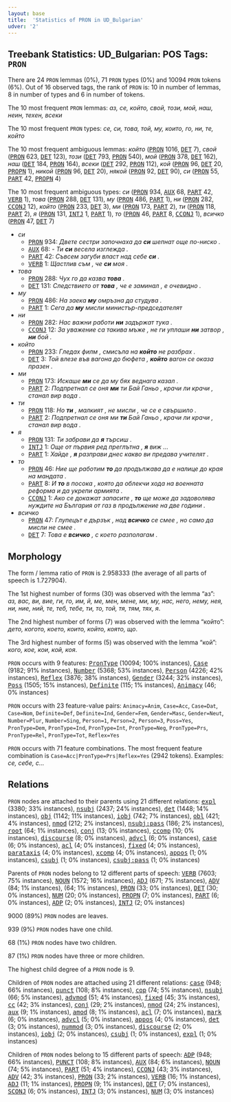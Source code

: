 ```yaml
---
layout: base
title:  'Statistics of PRON in UD_Bulgarian'
udver: '2'
---
```


## Treebank Statistics: UD_Bulgarian: POS Tags: `PRON`

There are 24 `PRON` lemmas (0%), 71 `PRON` types (0%) and 10094 `PRON` tokens (6%).
Out of 16 observed tags, the rank of `PRON` is: 10 in number of lemmas, 8 in number of types and 6 in number of tokens.

The 10 most frequent `PRON` lemmas: <em>аз, се, който, свой, този, мой, наш, неин, техен, всеки</em>

The 10 most frequent `PRON` types:  <em>се, си, това, той, му, които, го, ни, те, който</em>

The 10 most frequent ambiguous lemmas: <em>който</em> (<tt><a href="bg-pos-PRON.html">PRON</a></tt> 1016, <tt><a href="bg-pos-DET.html">DET</a></tt> 7), <em>свой</em> (<tt><a href="bg-pos-PRON.html">PRON</a></tt> 623, <tt><a href="bg-pos-DET.html">DET</a></tt> 123), <em>този</em> (<tt><a href="bg-pos-DET.html">DET</a></tt> 793, <tt><a href="bg-pos-PRON.html">PRON</a></tt> 540), <em>мой</em> (<tt><a href="bg-pos-PRON.html">PRON</a></tt> 378, <tt><a href="bg-pos-DET.html">DET</a></tt> 162), <em>наш</em> (<tt><a href="bg-pos-DET.html">DET</a></tt> 184, <tt><a href="bg-pos-PRON.html">PRON</a></tt> 164), <em>всеки</em> (<tt><a href="bg-pos-DET.html">DET</a></tt> 292, <tt><a href="bg-pos-PRON.html">PRON</a></tt> 112), <em>кой</em> (<tt><a href="bg-pos-PRON.html">PRON</a></tt> 96, <tt><a href="bg-pos-DET.html">DET</a></tt> 20, <tt><a href="bg-pos-PROPN.html">PROPN</a></tt> 1), <em>никой</em> (<tt><a href="bg-pos-PRON.html">PRON</a></tt> 96, <tt><a href="bg-pos-DET.html">DET</a></tt> 20), <em>някой</em> (<tt><a href="bg-pos-PRON.html">PRON</a></tt> 92, <tt><a href="bg-pos-DET.html">DET</a></tt> 90), <em>си</em> (<tt><a href="bg-pos-PRON.html">PRON</a></tt> 55, <tt><a href="bg-pos-PART.html">PART</a></tt> 42, <tt><a href="bg-pos-PROPN.html">PROPN</a></tt> 4)

The 10 most frequent ambiguous types:  <em>си</em> (<tt><a href="bg-pos-PRON.html">PRON</a></tt> 934, <tt><a href="bg-pos-AUX.html">AUX</a></tt> 68, <tt><a href="bg-pos-PART.html">PART</a></tt> 42, <tt><a href="bg-pos-VERB.html">VERB</a></tt> 1), <em>това</em> (<tt><a href="bg-pos-PRON.html">PRON</a></tt> 288, <tt><a href="bg-pos-DET.html">DET</a></tt> 131), <em>му</em> (<tt><a href="bg-pos-PRON.html">PRON</a></tt> 486, <tt><a href="bg-pos-PART.html">PART</a></tt> 1), <em>ни</em> (<tt><a href="bg-pos-PRON.html">PRON</a></tt> 282, <tt><a href="bg-pos-CCONJ.html">CCONJ</a></tt> 12), <em>който</em> (<tt><a href="bg-pos-PRON.html">PRON</a></tt> 233, <tt><a href="bg-pos-DET.html">DET</a></tt> 3), <em>ми</em> (<tt><a href="bg-pos-PRON.html">PRON</a></tt> 173, <tt><a href="bg-pos-PART.html">PART</a></tt> 2), <em>ти</em> (<tt><a href="bg-pos-PRON.html">PRON</a></tt> 118, <tt><a href="bg-pos-PART.html">PART</a></tt> 2), <em>я</em> (<tt><a href="bg-pos-PRON.html">PRON</a></tt> 131, <tt><a href="bg-pos-INTJ.html">INTJ</a></tt> 1, <tt><a href="bg-pos-PART.html">PART</a></tt> 1), <em>то</em> (<tt><a href="bg-pos-PRON.html">PRON</a></tt> 46, <tt><a href="bg-pos-PART.html">PART</a></tt> 8, <tt><a href="bg-pos-CCONJ.html">CCONJ</a></tt> 1), <em>всичко</em> (<tt><a href="bg-pos-PRON.html">PRON</a></tt> 47, <tt><a href="bg-pos-DET.html">DET</a></tt> 7)


* <em>си</em>
  * <tt><a href="bg-pos-PRON.html">PRON</a></tt> 934: <em>Двете сестри започнаха да <b>си</b> шепнат още по-ниско .</em>
  * <tt><a href="bg-pos-AUX.html">AUX</a></tt> 68: <em>- Ти <b>си</b> весела изглежда .</em>
  * <tt><a href="bg-pos-PART.html">PART</a></tt> 42: <em>Съвсем загуби власт над себе <b>си</b> .</em>
  * <tt><a href="bg-pos-VERB.html">VERB</a></tt> 1: <em>Щастлив съм , че <b>си</b> моя .</em>
* <em>това</em>
  * <tt><a href="bg-pos-PRON.html">PRON</a></tt> 288: <em>Чух го да казва <b>това</b> .</em>
  * <tt><a href="bg-pos-DET.html">DET</a></tt> 131: <em>Следствието от <b>това</b> , че е заминал , е очевидно .</em>
* <em>му</em>
  * <tt><a href="bg-pos-PRON.html">PRON</a></tt> 486: <em>На заека <b>му</b> омръзна да студува .</em>
  * <tt><a href="bg-pos-PART.html">PART</a></tt> 1: <em>Сега да <b>му</b> мисли министър-председателят</em>
* <em>ни</em>
  * <tt><a href="bg-pos-PRON.html">PRON</a></tt> 282: <em>Нас важни работи <b>ни</b> задържат тука .</em>
  * <tt><a href="bg-pos-CCONJ.html">CCONJ</a></tt> 12: <em>За уважение са такива мъже , не ги уплаши <b>ни</b> затвор , <b>ни</b> бой .</em>
* <em>който</em>
  * <tt><a href="bg-pos-PRON.html">PRON</a></tt> 233: <em>Гледах филм , смисъла на <b>който</b> не разбрах .</em>
  * <tt><a href="bg-pos-DET.html">DET</a></tt> 3: <em>Той влезе във вагона до бюфета , <b>който</b> вагон се оказа празен .</em>
* <em>ми</em>
  * <tt><a href="bg-pos-PRON.html">PRON</a></tt> 173: <em>Искаше <b>ми</b> се да му бях веднага казал .</em>
  * <tt><a href="bg-pos-PART.html">PART</a></tt> 2: <em>Подпретнал се оня <b>ми</b> ти Бай Ганьо , крачи ли крачи , станал вир вода .</em>
* <em>ти</em>
  * <tt><a href="bg-pos-PRON.html">PRON</a></tt> 118: <em>Но <b>ти</b> , малкият , не мисли , че се е свършило .</em>
  * <tt><a href="bg-pos-PART.html">PART</a></tt> 2: <em>Подпретнал се оня ми <b>ти</b> Бай Ганьо , крачи ли крачи , станал вир вода .</em>
* <em>я</em>
  * <tt><a href="bg-pos-PRON.html">PRON</a></tt> 131: <em>Ти забрави да <b>я</b> търсиш .</em>
  * <tt><a href="bg-pos-INTJ.html">INTJ</a></tt> 1: <em>Още от първия ред преглътна , <b>я</b> виж ...</em>
  * <tt><a href="bg-pos-PART.html">PART</a></tt> 1: <em>Хайде , <b>я</b> разправи днес какво ви предава учителят .</em>
* <em>то</em>
  * <tt><a href="bg-pos-PRON.html">PRON</a></tt> 46: <em>Ние ще работим <b>то</b> да продължава да е налице до края на мандата .</em>
  * <tt><a href="bg-pos-PART.html">PART</a></tt> 8: <em>И <b>то</b> в посока , която да облекчи хода на военната реформа и да укрепи армията .</em>
  * <tt><a href="bg-pos-CCONJ.html">CCONJ</a></tt> 1: <em>Ако се докажат запасите , <b>то</b> ще може да задоволява нуждите на България от газ в продължение на две години .</em>
* <em>всичко</em>
  * <tt><a href="bg-pos-PRON.html">PRON</a></tt> 47: <em>Глупецът е дързък , над <b>всичко</b> се смее , но само да мисли не смее .</em>
  * <tt><a href="bg-pos-DET.html">DET</a></tt> 7: <em>Това е <b>всичко</b> , с което разполагам .</em>

## Morphology

The form / lemma ratio of `PRON` is 2.958333 (the average of all parts of speech is 1.727904).

The 1st highest number of forms (30) was observed with the lemma “аз”: <em>аз, вас, ви, вие, ги, го, им, й, ме, мен, мене, ми, му, нас, него, нему, нея, ни, ние, ний, те, теб, тебе, ти, то, той, тя, тям, тях, я</em>.

The 2nd highest number of forms (7) was observed with the lemma “който”: <em>дето, когото, което, които, който, която, що</em>.

The 3rd highest number of forms (5) was observed with the lemma “кой”: <em>кого, кое, кои, кой, коя</em>.

`PRON` occurs with 9 features: <tt><a href="bg-feat-PronType.html">PronType</a></tt> (10094; 100% instances), <tt><a href="bg-feat-Case.html">Case</a></tt> (9182; 91% instances), <tt><a href="bg-feat-Number.html">Number</a></tt> (5368; 53% instances), <tt><a href="bg-feat-Person.html">Person</a></tt> (4226; 42% instances), <tt><a href="bg-feat-Reflex.html">Reflex</a></tt> (3876; 38% instances), <tt><a href="bg-feat-Gender.html">Gender</a></tt> (3244; 32% instances), <tt><a href="bg-feat-Poss.html">Poss</a></tt> (1505; 15% instances), <tt><a href="bg-feat-Definite.html">Definite</a></tt> (115; 1% instances), <tt><a href="bg-feat-Animacy.html">Animacy</a></tt> (46; 0% instances)

`PRON` occurs with 23 feature-value pairs: `Animacy=Anim`, `Case=Acc`, `Case=Dat`, `Case=Nom`, `Definite=Def`, `Definite=Ind`, `Gender=Fem`, `Gender=Masc`, `Gender=Neut`, `Number=Plur`, `Number=Sing`, `Person=1`, `Person=2`, `Person=3`, `Poss=Yes`, `PronType=Dem`, `PronType=Ind`, `PronType=Int`, `PronType=Neg`, `PronType=Prs`, `PronType=Rel`, `PronType=Tot`, `Reflex=Yes`

`PRON` occurs with 71 feature combinations.
The most frequent feature combination is `Case=Acc|PronType=Prs|Reflex=Yes` (2942 tokens).
Examples: <em>се, себе, с...</em>


## Relations

`PRON` nodes are attached to their parents using 21 different relations: <tt><a href="bg-dep-expl.html">expl</a></tt> (3380; 33% instances), <tt><a href="bg-dep-nsubj.html">nsubj</a></tt> (2437; 24% instances), <tt><a href="bg-dep-det.html">det</a></tt> (1448; 14% instances), <tt><a href="bg-dep-obj.html">obj</a></tt> (1142; 11% instances), <tt><a href="bg-dep-iobj.html">iobj</a></tt> (742; 7% instances), <tt><a href="bg-dep-obl.html">obl</a></tt> (421; 4% instances), <tt><a href="bg-dep-nmod.html">nmod</a></tt> (212; 2% instances), <tt><a href="bg-dep-nsubj-pass.html">nsubj:pass</a></tt> (186; 2% instances), <tt><a href="bg-dep-root.html">root</a></tt> (64; 1% instances), <tt><a href="bg-dep-conj.html">conj</a></tt> (13; 0% instances), <tt><a href="bg-dep-ccomp.html">ccomp</a></tt> (10; 0% instances), <tt><a href="bg-dep-discourse.html">discourse</a></tt> (8; 0% instances), <tt><a href="bg-dep-advcl.html">advcl</a></tt> (6; 0% instances), <tt><a href="bg-dep-case.html">case</a></tt> (6; 0% instances), <tt><a href="bg-dep-acl.html">acl</a></tt> (4; 0% instances), <tt><a href="bg-dep-fixed.html">fixed</a></tt> (4; 0% instances), <tt><a href="bg-dep-parataxis.html">parataxis</a></tt> (4; 0% instances), <tt><a href="bg-dep-xcomp.html">xcomp</a></tt> (4; 0% instances), <tt><a href="bg-dep-appos.html">appos</a></tt> (1; 0% instances), <tt><a href="bg-dep-csubj.html">csubj</a></tt> (1; 0% instances), <tt><a href="bg-dep-csubj-pass.html">csubj:pass</a></tt> (1; 0% instances)

Parents of `PRON` nodes belong to 12 different parts of speech: <tt><a href="bg-pos-VERB.html">VERB</a></tt> (7603; 75% instances), <tt><a href="bg-pos-NOUN.html">NOUN</a></tt> (1572; 16% instances), <tt><a href="bg-pos-ADJ.html">ADJ</a></tt> (671; 7% instances), <tt><a href="bg-pos-ADV.html">ADV</a></tt> (84; 1% instances),  (64; 1% instances), <tt><a href="bg-pos-PRON.html">PRON</a></tt> (33; 0% instances), <tt><a href="bg-pos-DET.html">DET</a></tt> (30; 0% instances), <tt><a href="bg-pos-NUM.html">NUM</a></tt> (20; 0% instances), <tt><a href="bg-pos-PROPN.html">PROPN</a></tt> (7; 0% instances), <tt><a href="bg-pos-PART.html">PART</a></tt> (6; 0% instances), <tt><a href="bg-pos-ADP.html">ADP</a></tt> (2; 0% instances), <tt><a href="bg-pos-INTJ.html">INTJ</a></tt> (2; 0% instances)

9000 (89%) `PRON` nodes are leaves.

939 (9%) `PRON` nodes have one child.

68 (1%) `PRON` nodes have two children.

87 (1%) `PRON` nodes have three or more children.

The highest child degree of a `PRON` node is 9.

Children of `PRON` nodes are attached using 21 different relations: <tt><a href="bg-dep-case.html">case</a></tt> (948; 66% instances), <tt><a href="bg-dep-punct.html">punct</a></tt> (108; 8% instances), <tt><a href="bg-dep-cop.html">cop</a></tt> (74; 5% instances), <tt><a href="bg-dep-nsubj.html">nsubj</a></tt> (66; 5% instances), <tt><a href="bg-dep-advmod.html">advmod</a></tt> (51; 4% instances), <tt><a href="bg-dep-fixed.html">fixed</a></tt> (45; 3% instances), <tt><a href="bg-dep-cc.html">cc</a></tt> (42; 3% instances), <tt><a href="bg-dep-conj.html">conj</a></tt> (29; 2% instances), <tt><a href="bg-dep-nmod.html">nmod</a></tt> (24; 2% instances), <tt><a href="bg-dep-aux.html">aux</a></tt> (9; 1% instances), <tt><a href="bg-dep-amod.html">amod</a></tt> (8; 1% instances), <tt><a href="bg-dep-acl.html">acl</a></tt> (7; 0% instances), <tt><a href="bg-dep-mark.html">mark</a></tt> (6; 0% instances), <tt><a href="bg-dep-advcl.html">advcl</a></tt> (5; 0% instances), <tt><a href="bg-dep-appos.html">appos</a></tt> (4; 0% instances), <tt><a href="bg-dep-det.html">det</a></tt> (3; 0% instances), <tt><a href="bg-dep-nummod.html">nummod</a></tt> (3; 0% instances), <tt><a href="bg-dep-discourse.html">discourse</a></tt> (2; 0% instances), <tt><a href="bg-dep-iobj.html">iobj</a></tt> (2; 0% instances), <tt><a href="bg-dep-csubj.html">csubj</a></tt> (1; 0% instances), <tt><a href="bg-dep-expl.html">expl</a></tt> (1; 0% instances)

Children of `PRON` nodes belong to 15 different parts of speech: <tt><a href="bg-pos-ADP.html">ADP</a></tt> (948; 66% instances), <tt><a href="bg-pos-PUNCT.html">PUNCT</a></tt> (108; 8% instances), <tt><a href="bg-pos-AUX.html">AUX</a></tt> (84; 6% instances), <tt><a href="bg-pos-NOUN.html">NOUN</a></tt> (74; 5% instances), <tt><a href="bg-pos-PART.html">PART</a></tt> (51; 4% instances), <tt><a href="bg-pos-CCONJ.html">CCONJ</a></tt> (43; 3% instances), <tt><a href="bg-pos-ADV.html">ADV</a></tt> (42; 3% instances), <tt><a href="bg-pos-PRON.html">PRON</a></tt> (33; 2% instances), <tt><a href="bg-pos-VERB.html">VERB</a></tt> (16; 1% instances), <tt><a href="bg-pos-ADJ.html">ADJ</a></tt> (11; 1% instances), <tt><a href="bg-pos-PROPN.html">PROPN</a></tt> (9; 1% instances), <tt><a href="bg-pos-DET.html">DET</a></tt> (7; 0% instances), <tt><a href="bg-pos-SCONJ.html">SCONJ</a></tt> (6; 0% instances), <tt><a href="bg-pos-INTJ.html">INTJ</a></tt> (3; 0% instances), <tt><a href="bg-pos-NUM.html">NUM</a></tt> (3; 0% instances)

